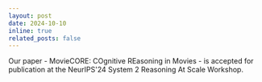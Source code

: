 ```yaml
---
layout: post
date: 2024-10-10
inline: true
related_posts: false
---
```


Our paper - MovieCORE: COgnitive REasoning in Movies - is accepted for publication at the NeurIPS'24 System 2 Reasoning At Scale Workshop.
